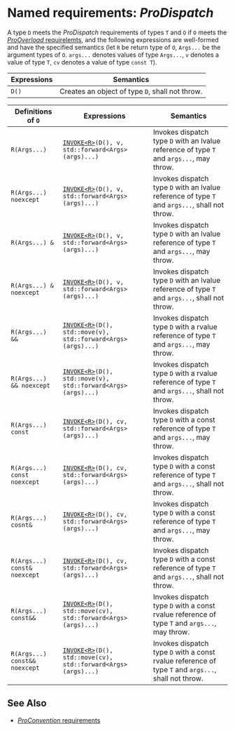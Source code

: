# Named requirements: *ProDispatch*

A type `D` meets the *ProDispatch* requirements of types `T` and  `O` if `O` meets the [*ProOverload* requirelemts](ProOverload.md), and the following expressions are well-formed and have the specified semantics (let `R` be return type of `O`, `Args...` be the argument types of `O`. `args...` denotes values of type `Args...`, `v` denotes a value of type `T`, `cv` denotes a value of type `const T`).

| Expressions | Semantics                                       |
| ----------- | ----------------------------------------------- |
| `D()`       | Creates an object of type `D`, shall not throw. |

| Definitions of `O`            | Expressions                                                  | Semantics                                                    |
| ----------------------------- | ------------------------------------------------------------ | ------------------------------------------------------------ |
| `R(Args...)`                  | [`INVOKE<R>`](https://en.cppreference.com/w/cpp/utility/functional)`(D(), v, std::forward<Args>(args)...)` | Invokes dispatch type `D` with an lvalue reference of type `T` and `args...`, may throw. |
| `R(Args...) noexcept`         | [`INVOKE<R>`](https://en.cppreference.com/w/cpp/utility/functional)`(D(), v, std::forward<Args>(args)...)` | Invokes dispatch type `D` with an lvalue reference of type `T` and `args...`, shall not throw. |
| `R(Args...) &`                | [`INVOKE<R>`](https://en.cppreference.com/w/cpp/utility/functional)`(D(), v, std::forward<Args>(args)...)` | Invokes dispatch type `D` with an lvalue reference of type `T` and `args...`, may throw. |
| `R(Args...) & noexcept`       | [`INVOKE<R>`](https://en.cppreference.com/w/cpp/utility/functional)`(D(), v, std::forward<Args>(args)...)` | Invokes dispatch type `D` with an lvalue reference of type `T` and `args...`, shall not throw. |
| `R(Args...) &&`               | [`INVOKE<R>`](https://en.cppreference.com/w/cpp/utility/functional)`(D(), std::move(v), std::forward<Args>(args)...)` | Invokes dispatch type `D` with a rvalue reference of type `T` and `args...`, may throw. |
| `R(Args...) && noexcept`      | [`INVOKE<R>`](https://en.cppreference.com/w/cpp/utility/functional)`(D(), std::move(v), std::forward<Args>(args)...)` | Invokes dispatch type `D` with a rvalue reference of type `T` and `args...`, shall not throw. |
| `R(Args...) const`            | [`INVOKE<R>`](https://en.cppreference.com/w/cpp/utility/functional)`(D(), cv, std::forward<Args>(args)...)` | Invokes dispatch type `D` with a const reference of type `T` and `args...`, may throw. |
| `R(Args...) const noexcept`   | [`INVOKE<R>`](https://en.cppreference.com/w/cpp/utility/functional)`(D(), cv, std::forward<Args>(args)...)` | Invokes dispatch type `D` with a const reference of type `T` and `args...`, shall not throw. |
| `R(Args...) cosnt&`           | [`INVOKE<R>`](https://en.cppreference.com/w/cpp/utility/functional)`(D(), cv, std::forward<Args>(args)...)` | Invokes dispatch type `D` with a const reference of type `T` and `args...`, may throw. |
| `R(Args...) const& noexcept`  | [`INVOKE<R>`](https://en.cppreference.com/w/cpp/utility/functional)`(D(), cv, std::forward<Args>(args)...)` | Invokes dispatch type `D` with a const reference of type `T` and `args...`, shall not throw. |
| `R(Args...) const&&`          | [`INVOKE<R>`](https://en.cppreference.com/w/cpp/utility/functional)`(D(), std::move(cv), std::forward<Args>(args)...)` | Invokes dispatch type `D` with a const rvalue reference of type `T` and `args...`, may throw. |
| `R(Args...) const&& noexcept` | [`INVOKE<R>`](https://en.cppreference.com/w/cpp/utility/functional)`(D(), std::move(cv), std::forward<Args>(args)...)` | Invokes dispatch type `D` with a const rvalue reference of type `T` and `args...`, shall not throw. |

## See Also

- [*ProConvention* requirements](ProConvention.md)
